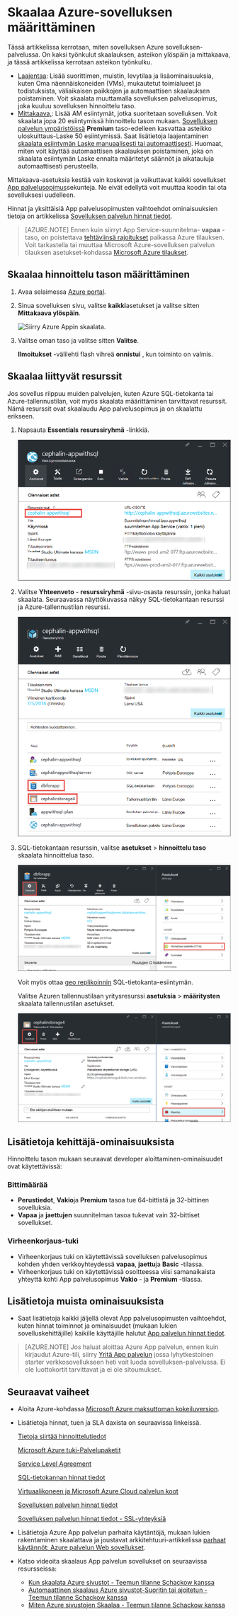 <properties
    pageTitle="Azure-sovelluksen määrittäminen skaalata | Microsoft Azure"
    description="Lue, miten voit Azure App palvelun Lisää kapasiteetin ja ominaisuudet-sovelluksen."
    services="app-service"
    documentationCenter=""
    authors="cephalin"
    manager="wpickett"
    editor="mollybos"/>

<tags
    ms.service="app-service"
    ms.workload="na"
    ms.tgt_pltfrm="na"
    ms.devlang="na"
    ms.topic="article"
    ms.date="07/05/2016"
    ms.author="cephalin"/>

# <a name="scale-up-an-app-in-azure"></a>Skaalaa Azure-sovelluksen määrittäminen #

Tässä artikkelissa kerrotaan, miten sovelluksen Azure sovelluksen-palvelussa. On kaksi työnkulut skaalauksen, asteikon ylöspäin ja mittakaava, ja tässä artikkelissa kerrotaan asteikon työnkulku.

- [Laajentaa](https://en.wikipedia.org/wiki/Scalability#Horizontal_and_vertical_scaling): Lisää suorittimen, muistin, levytilaa ja lisäominaisuuksia, kuten Oma näennäiskoneiden (VMs), mukautetut toimialueet ja todistuksista, väliaikaisen paikkojen ja automaattisen skaalauksen poistaminen. Voit skaalata muuttamalla sovelluksen palvelusopimus, joka kuuluu sovelluksen hinnoittelu taso.
- [Mittakaava,](https://en.wikipedia.org/wiki/Scalability#Horizontal_and_vertical_scaling): Lisää AM esiintymät, jotka suoritetaan sovelluksen.
Voit skaalata jopa 20 esiintymissä hinnoittelu tason mukaan. [Sovelluksen palvelun ympäristöissä](../app-service/app-service-app-service-environments-readme.md) **Premium** taso-edelleen kasvattaa asteikko uloskuittaus-Laske 50 esiintymissä. Saat lisätietoja laajentaminen [skaalata esiintymän Laske manuaalisesti tai automaattisesti](../monitoring-and-diagnostics/insights-how-to-scale.md). Huomaat, miten voit käyttää automaattisen skaalauksen poistaminen, joka on skaalata esiintymän Laske ennalta määritetyt säännöt ja aikatauluja automaattisesti perusteella.

Mittakaava-asetuksia kestää vain koskevat ja vaikuttavat kaikki sovellukset [App palvelusopimus](../app-service/azure-web-sites-web-hosting-plans-in-depth-overview.md)sekunteja.
Ne eivät edellytä voit muuttaa koodin tai ota sovelluksesi uudelleen.

Hinnat ja yksittäisiä App palvelusopimusten vaihtoehdot ominaisuuksien tietoja on artikkelissa [Sovelluksen palvelun hinnat tiedot](/pricing/details/web-sites/).  

> [AZURE.NOTE] Ennen kuin siirryt App Service-suunnitelma- **vapaa** -taso, on poistettava [tehtäviinsä rajoitukset](/pricing/spending-limits/) paikassa Azure tilauksen. Voit tarkastella tai muuttaa Microsoft Azure-sovelluksen palvelun tilauksen asetukset-kohdassa [Microsoft Azure tilaukset][azuresubscriptions].

<a name="scalingsharedorbasic"></a>
<a name="scalingstandard"></a>

## <a name="scale-up-your-pricing-tier"></a>Skaalaa hinnoittelu tason määrittäminen

1. Avaa selaimessa [Azure portal][portal].

2. Sinua sovelluksen sivu, valitse **kaikki**asetukset ja valitse sitten **Mittakaava ylöspäin**.

    ![Siirry Azure Appin skaalata.][ChooseWHP]

4. Valitse oman taso ja valitse sitten **Valitse**.

    **Ilmoitukset** -välilehti flash vihreä **onnistui** , kun toiminto on valmis.

<a name="ScalingSQLServer"></a>
## <a name="scale-related-resources"></a>Skaalaa liittyvät resurssit
Jos sovellus riippuu muiden palvelujen, kuten Azure SQL-tietokanta tai Azure-tallennustilan, voit myös skaalata määrittäminen tarvittavat resurssit. Nämä resurssit ovat skaalaudu App palvelusopimus ja on skaalattu erikseen.

1. Napsauta **Essentials** **resurssiryhmä** -linkkiä.

    ![Laajentaa Azure app liittyvät resurssit](./media/web-sites-scale/RGEssentialsLink.png)

2. Valitse **Yhteenveto** - **resurssiryhmä** -sivu-osasta resurssin, jonka haluat skaalata. Seuraavassa näyttökuvassa näkyy SQL-tietokantaan resurssi ja Azure-tallennustilan resurssi.

    ![Siirry resurssien ryhmä-sivu skaalata Azure sovelluksen määrittäminen](./media/web-sites-scale/ResourceGroup.png)

3. SQL-tietokantaan resurssin, valitse **asetukset** > **hinnoittelu taso** skaalata hinnoittelua taso.

    ![Skaalaa SQL-tietokanta-taustatietokannan Azure-sovelluksen määrittäminen](./media/web-sites-scale/ScaleDatabase.png)

    Voit myös ottaa [geo replikoinnin](../sql-database/sql-database-geo-replication-overview.md) SQL-tietokanta-esiintymän.

    Valitse Azuren tallennustilaan yritysresurssi **asetuksia** > **määritysten** skaalata tallennustilan asetukset.

    ![Skaalaa käytetyn Azure sovelluksen Azure-tallennustilan tilin määrittäminen](./media/web-sites-scale/ScaleStorage.png)

<a name="devfeatures"></a>
## <a name="learn-about-developer-features"></a>Lisätietoja kehittäjä-ominaisuuksista
Hinnoittelu tason mukaan seuraavat developer aloittaminen-ominaisuudet ovat käytettävissä:

### <a name="bitness"></a>Bittimäärää ###

- **Perustiedot**, **Vakio**ja **Premium** tasoa tue 64-bittistä ja 32-bittinen sovelluksia.
- **Vapaa** ja **jaettujen** suunnitelman tasoa tukevat vain 32-bittiset sovellukset.

### <a name="debugger-support"></a>Virheenkorjaus-tuki ###

- Virheenkorjaus tuki on käytettävissä sovelluksen palvelusopimus kohden yhden verkkoyhteydessä **vapaa**, **jaettu**ja **Basic** -tilassa.
- Virheenkorjaus tuki on käytettävissä osoitteessa viisi samanaikaista yhteyttä kohti App palvelusopimus **Vakio** - ja **Premium** -tilassa.

<a name="OtherFeatures"></a>
## <a name="learn-about-other-features"></a>Lisätietoja muista ominaisuuksista

- Saat lisätietoja kaikki jäljellä olevat App palvelusopimusten vaihtoehdot, kuten hinnat toiminnot ja ominaisuudet (mukaan lukien sovelluskehittäjille) kaikille käyttäjille halutut [App palvelun hinnat tiedot](/pricing/details/web-sites/).

>[AZURE.NOTE] Jos haluat aloittaa Azure App palvelun, ennen kuin kirjaudut Azure-tili, siirry [Yritä App palvelun](http://go.microsoft.com/fwlink/?LinkId=523751) jossa lyhytkestoinen starter verkkosovellukseen heti voit luoda sovelluksen-palvelussa. Ei ole luottokortit tarvittavat ja ei ole sitoumukset.

<a name="Next Steps"></a>
## <a name="next-steps"></a>Seuraavat vaiheet

- Aloita Azure-kohdassa [Microsoft Azure maksuttoman kokeiluversion](/pricing/free-trial/).
- Lisätietoja hinnat, tuen ja SLA daxista on seuraavissa linkeissä.

    [Tietoja siirtää hinnoittelutiedot](/pricing/details/data-transfers/)

    [Microsoft Azure tuki-Palvelupaketit](/support/plans/)

    [Service Level Agreement](/support/legal/sla/)

    [SQL-tietokannan hinnat tiedot](/pricing/details/sql-database/)

    [Virtuaalikoneen ja Microsoft Azure Cloud palvelun koot][vmsizes]

    [Sovelluksen palvelun hinnat tiedot](/pricing/details/app-service/)

    [Sovelluksen palvelun hinnat tiedot - SSL-yhteyksiä](/pricing/details/web-sites/#ssl-connections)

- Lisätietoja Azure App palvelun parhaita käytäntöjä, mukaan lukien rakentaminen skaalattava ja joustavat arkkitehtuuri-artikkelissa [parhaat käytännöt: Azure palvelun Web sovellukset](http://blogs.msdn.com/b/windowsazure/archive/2014/02/10/best-practices-windows-azure-websites-waws.aspx).

- Katso videoita skaalaus App palvelun sovellukset on seuraavissa resursseissa:

    - [Kun skaalata Azure sivustot - Teemun tilanne Schackow kanssa](/documentation/videos/azure-web-sites-free-vs-standard-scaling/)
    - [Automaattinen skaalaus Azure sivustot-Suoritin tai ajoitetun - Teemun tilanne Schackow kanssa](/documentation/videos/auto-scaling-azure-web-sites/)
    - [Miten Azure sivustojen Skaalaa - Teemun tilanne Schackow kanssa](/documentation/videos/how-azure-web-sites-scale/)


<!-- LINKS -->
[vmsizes]:/pricing/details/app-service/
[SQLaccountsbilling]:http://go.microsoft.com/fwlink/?LinkId=234930
[azuresubscriptions]:http://go.microsoft.com/fwlink/?LinkID=235288
[portal]: https://portal.azure.com/

<!-- IMAGES -->
[ChooseWHP]: ./media/web-sites-scale/scale1ChooseWHP.png
[ChooseBasicInstances]: ./media/web-sites-scale/scale2InstancesBasic.png
[SaveButton]: ./media/web-sites-scale/05SaveButton.png
[BasicComplete]: ./media/web-sites-scale/06BasicComplete.png
[ScaleStandard]: ./media/web-sites-scale/scale3InstancesStandard.png
[Autoscale]: ./media/web-sites-scale/scale4AutoScale.png
[SetTargetMetrics]: ./media/web-sites-scale/scale5AutoScaleTargetMetrics.png
[SetFirstRule]: ./media/web-sites-scale/scale6AutoScaleFirstRule.png
[SetSecondRule]: ./media/web-sites-scale/scale7AutoScaleSecondRule.png
[SetThirdRule]: ./media/web-sites-scale/scale8AutoScaleThirdRule.png
[SetRulesFinal]: ./media/web-sites-scale/scale9AutoScaleFinal.png
[ResourceGroup]: ./media/web-sites-scale/scale10ResourceGroup.png
[ScaleDatabase]: ./media/web-sites-scale/scale11SQLScale.png
[GeoReplication]: ./media/web-sites-scale/scale12SQLGeoReplication.png

